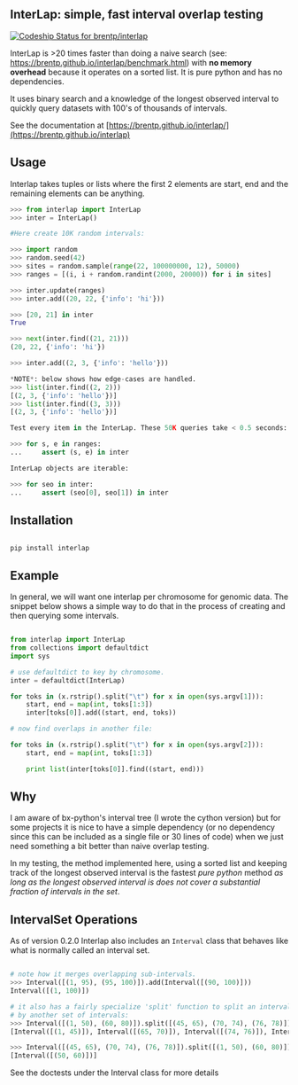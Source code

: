 InterLap: simple, fast interval overlap testing
-----------------------------------------------
[ ![Codeship Status for brentp/interlap](https://www.codeship.io/projects/b4029ac0-2a1a-0132-a72c-3a1c9f74327f/status)](https://www.codeship.io/projects/38165)

InterLap is >20 times faster than doing a naive search (see: https://brentp.github.io/interlap/benchmark.html)
with **no memory overhead** because it operates on a sorted list. It is pure python and has no
dependencies.

It uses binary search and a knowledge of the longest observed interval to quickly query datasets
with 100's of thousands of intervals.

See the documentation at [https://brentp.github.io/interlap/](https://brentp.github.io/interlap)

Usage
-----

Interlap takes tuples or lists where the first 2 elements are start, end and the remaining
elements can be anything.


```Python
>>> from interlap import InterLap
>>> inter = InterLap()

#Here create 10K random intervals:

>>> import random
>>> random.seed(42)
>>> sites = random.sample(range(22, 100000000, 12), 50000)
>>> ranges = [(i, i + random.randint(2000, 20000)) for i in sites]

>>> inter.update(ranges)
>>> inter.add((20, 22, {'info': 'hi'}))

>>> [20, 21] in inter
True

>>> next(inter.find((21, 21)))
(20, 22, {'info': 'hi'})

>>> inter.add((2, 3, {'info': 'hello'}))

*NOTE*: below shows how edge-cases are handled.
>>> list(inter.find((2, 2)))
[(2, 3, {'info': 'hello'})]
>>> list(inter.find((3, 3)))
[(2, 3, {'info': 'hello'})]

Test every item in the InterLap. These 50K queries take < 0.5 seconds:

>>> for s, e in ranges:
...     assert (s, e) in inter

InterLap objects are iterable:

>>> for seo in inter:
...     assert (seo[0], seo[1]) in inter

```

Installation
------------

```Shell

pip install interlap

```

Example
-------

In general, we will want one interlap per chromosome for genomic data.
The snippet below shows a simple way to do that in the process of creating
and then querying some intervals.

```Python

from interlap import InterLap
from collections import defaultdict
import sys

# use defaultdict to key by chromosome.
inter = defaultdict(InterLap)

for toks in (x.rstrip().split("\t") for x in open(sys.argv[1])):
    start, end = map(int, toks[1:3])
    inter[toks[0]].add((start, end, toks))

# now find overlaps in another file:

for toks in (x.rstrip().split("\t") for x in open(sys.argv[2])):
    start, end = map(int, toks[1:3])

    print list(inter[toks[0]].find((start, end)))

```

Why
---

I am aware of bx-python's interval tree (I wrote the cython version)
but for some projects it is nice to have a simple dependency (or no
dependency since this can be included as a single file or 30 lines
of code) when we just need something a bit better than naive overlap
testing.

In my testing, the method implemented here, using a sorted list and keeping
track of the longest observed interval is the fastest *pure python* method
*as long as the longest observed interval is does not cover a substantial 
fraction of intervals in the set*.


IntervalSet Operations
----------------------

As of version 0.2.0 Interlap also includes an `Interval` class that behaves
like what is normally called an interval set.

```python

# note how it merges overlapping sub-intervals.
>>> Interval([(1, 95), (95, 100)]).add(Interval([(90, 100)]))
Interval([(1, 100)])

# it also has a fairly specialize 'split' function to split an interval-set
# by another set of intervals:
>>> Interval([(1, 50), (60, 80)]).split([(45, 65), (70, 74), (76, 78)])
[Interval([(1, 45)]), Interval([(65, 70)]), Interval([(74, 76)]), Interval([(78, 80)])]

>>> Interval([(45, 65), (70, 74), (76, 78)]).split([(1, 50), (60, 80)])
[Interval([(50, 60)])]

```

See the doctests under the Interval class for more details
